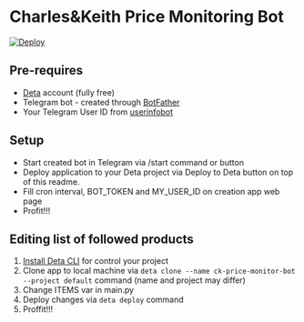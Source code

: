 # Charles&Keith Price Monitoring Bot

[![Deploy](https://button.deta.dev/1/svg)](https://go.deta.dev/deploy?repo=https://github.com/vladpi/ck-price-monitor-bot)

## Pre-requires

* [Deta](https://www.deta.sh) account (fully free)
* Telegram bot - created through [BotFather](https://t.me/BotFather)
* Your Telegram User ID from [userinfobot](https://t.me/userinfobot)


## Setup

* Start created bot in Telegram via /start command or button
* Deploy application to your Deta project via Deploy to Deta button on top of this readme.
* Fill cron interval, BOT_TOKEN and MY_USER_ID on creation app web page
* Profit!!!


## Editing list of followed products

1. [Install Deta CLI](https://docs.deta.sh/docs/cli/install) for control your project
2. Clone app to local machine via `deta clone --name ck-price-monitor-bot --project default` command (name and project may differ)
3. Change ITEMS var in main.py
4. Deploy changes via `deta deploy` command
5. Proffit!!!